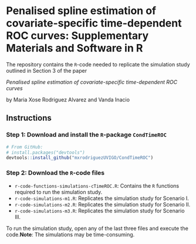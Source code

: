 # Penalised spline estimation of covariate-specific time-dependent ROC curves: Supplementary Materials and Software in R
The repository contains the `R`-code needed to replicate the simulation study outlined in Section 3 of the paper

   *Penalised spline estimation of covariate-specific time-dependent ROC curves*

by Maria Xose Rodriguez Alvarez and Vanda Inacio

## Instructions
### Step 1: Download and install the `R`-package `CondTimeROC`
``` r
# From GitHub:
# install.packages("devtools")
devtools::install_github("mxrodriguezUVIGO/CondTimeROC")
```
### Step 2: Download the `R`-code files
 * `r-code-functions-simulations-cTimeROC.R`: Contains the `R` functions required to run the simulation study.
 * `r-code-simulations-m1.R`: Replicates the simulation study for Scenario I.
 * `r-code-simulations-m2.R`: Replicates the simulation study for Scenario II.
 * `r-code-simulations-m3.R`: Replicates the simulation study for Scenario III.

To run the simulation study, open any of the last three files and execute the code.**Note**: The simulations may be time-consuming.
